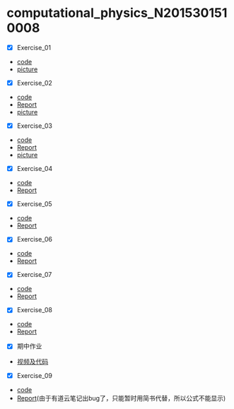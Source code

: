# computational_physics_N2015301510008
- [x] Exercise_01
* [code](http://note.youdao.com/noteshare?id=f09e0ad8c208be6811a402319e917244)
* [picture](https://github.com/ShinetingChu/computational_physics_N2015301510008/blob/master/The%20first%20work.PNG)
- [x] Exercise_02
* [code](http://note.youdao.com/noteshare?id=4682f121858a57c6a64b77481988c975)
* [Report](http://www.jianshu.com/p/7a7ad1ef253a)
* [picture](https://github.com/ShinetingChu/computational_physics_N2015301510008/blob/master/The%20second%20work.PNG)
- [x] Exercise_03
* [code](http://note.youdao.com/noteshare?id=88d111a9e66c8a98de6df622208fc105)
* [Report](http://note.youdao.com/noteshare?id=ccb9ce24d2fa093077fad092174e217c)
* [picture](https://github.com/ShinetingChu/computational_physics_N2015301510008/blob/master/The%20third%20work.png)
- [x] Exercise_04
* [code](http://note.youdao.com/noteshare?id=24a20686892b71f9e13103faf8f786fa)
* [Report](http://note.youdao.com/noteshare?id=083a8d3fe0de7513fc677da0c4461646)
- [x] Exercise_05
* [code](http://note.youdao.com/noteshare?id=60d2b7d09f85f126342863322b8a8e47)
* [Report](http://note.youdao.com/noteshare?id=b429ed55732137c4eaf2441ec30b9882)
- [x] Exercise_06
* [code](http://note.youdao.com/noteshare?id=57e39e2028238204a9e29bdf95eb7117)
* [Report](http://note.youdao.com/noteshare?id=f2c5d7f7eff267610a09133c70e9509b)
- [x] Exercise_07
* [code](http://note.youdao.com/noteshare?id=4bdc88e276617e8a20a9a5920a829598)
* [Report](http://note.youdao.com/noteshare?id=adfb9ac89f077de6d3b4e56a93ef1053)
- [x] Exercise_08
* [code](http://note.youdao.com/noteshare?id=4f42bbab3b4cd5d1ab42d374c8e6bca4)
* [Report](http://note.youdao.com/noteshare?id=cbf768fd50c462492ba87d4d5c0ed974)
- [x] 期中作业
* [视频及代码](http://note.youdao.com/noteshare?id=d14d1526f6eb8ce040f4c3f295c37128)
- [x] Exercise_09
* [code](http://note.youdao.com/noteshare?id=33cdd7138b7898d9580c9c3c89cb7506)
* [Report](http://www.jianshu.com/p/be3c852028ab)(由于有道云笔记出bug了，只能暂时用简书代替，所以公式不能显示)

